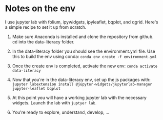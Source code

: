 # Notes on the env

I use jupyter lab with folium, ipywidgets, ipyleaflet, bqplot, and qgrid. Here's a simple recipe to set it up from scratch.  

  1. Make sure Anaconda is installed and clone the repository from github.  cd into the data-literacy folder.  
  
  2. In the data-literacy folder you should see the environment.yml file.  Use this to build the env using conda:  `conda env create -f environment.yml`
  
  3. Once the create env is completed, activate the new env: `conda activate data-literacy`
  
  4. Now that you're in the data-literacy env,  set up the js packages with: `jupyter labextension install @jupyter-widgets/jupyterlab-manager jupyter-leaflet bqplot`
  
  5. At this point you will have a working jupyter lab with the necessary widgets.  Launch the lab with `juptyer lab`.
  
  6. You're ready to explore, understand, develop, ...
  
